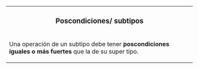 <table id="card">
    <tr>
        <td align="center">
            <h3>Poscondiciones/ subtipos</h3>
        </td>
    </tr>
    <tr>
        <td>
            <p>Una operación de un subtipo debe tener <b>poscondiciones iguales o más fuertes</b> que la de su super tipo.</p>
        </td>
    </tr>
</table>